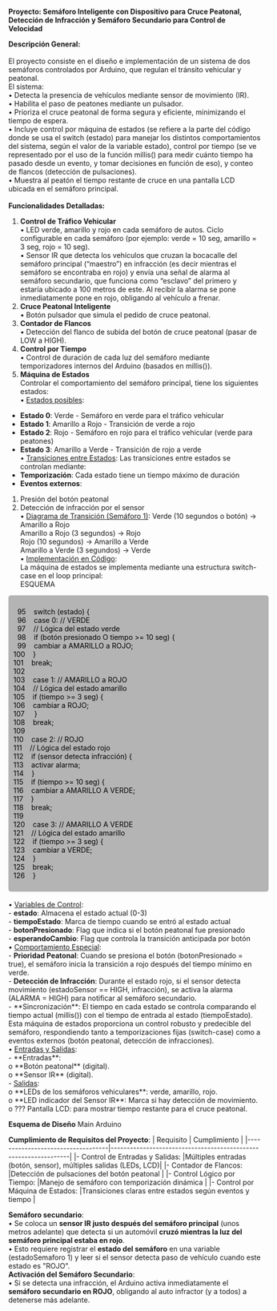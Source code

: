 **Proyecto: 	Semáforo Inteligente con Dispositivo para Cruce Peatonal, Detección de Infracción y Semáforo Secundario para Control de Velocidad**

**Descripción General:**<br>
<br>
El proyecto consiste en el diseño e implementación de un sistema de dos semáforos controlados por Arduino, que regulan el tránsito vehicular y peatonal.<br>
El sistema:<br>
•	Detecta la presencia de vehículos mediante sensor de movimiento (IR).<br>
•	Habilita el paso de peatones mediante un pulsador.<br>
•	Prioriza el cruce peatonal de forma segura y eficiente, minimizando el tiempo de espera.<br>
•	Incluye control por máquina de estados (se refiere a la parte del código donde se usa el switch (estado) para manejar los distintos comportamientos del sistema, según el valor de la variable estado), control por tiempo (se ve representado por el uso de la función millis() para medir cuánto tiempo ha pasado desde un evento, y tomar decisiones en función de eso), y conteo de flancos (detección de pulsaciones).<br>
•	Muestra al peatón el tiempo restante de cruce en una pantalla LCD ubicada en el semáforo principal.<br>
<br>
**Funcionalidades Detalladas:**
1. **Control de Tráfico Vehicular**<br>
•	LED verde, amarillo y rojo en cada semáforo de autos. Ciclo configurable en cada semáforo (por ejemplo: verde = 10 seg, amarillo = 3 seg, rojo = 10 seg).<br>
•	Sensor IR que detecta los vehículos que cruzan la bocacalle del semáforo principal (“maestro”) en infracción (es decir mientras el semáforo se encontraba en rojo) y envía una señal de alarma al semáforo secundario, que funciona como “esclavo” del primero y estaría ubicado a 100 metros de este. Al recibir la alarma se pone inmediatamente pone en rojo, obligando al vehículo a frenar.<br>
2. **Cruce Peatonal Inteligente**<br>
•	Botón pulsador que simula el pedido de cruce peatonal.<br>
3. **Contador de Flancos**<br>
•	Detección del flanco de subida del botón de cruce peatonal (pasar de LOW a HIGH).<br>
4. **Control por Tiempo**<br>
•	Control de duración de cada luz del semáforo mediante temporizadores internos del Arduino (basados en millis()).<br>
5. **Máquina de Estados**<br>
Controlar el comportamiento del semáforo principal, tiene los siguientes estados:<br>
•	<u>Estados posibles</u>:<br>
-	**Estado 0**: Verde - Semáforo en verde para el tráfico vehicular<br>
-	**Estado 1**: Amarillo a Rojo - Transición de verde a rojo<br>
-	**Estado 2**: Rojo - Semáforo en rojo para el tráfico vehicular (verde para peatones)<br>
-	**Estado 3**: Amarillo a Verde - Transición de rojo a verde<br>
•	<u>Transiciones entre Estados</u>:
Las transiciones entre estados se controlan mediante:<br>
-	**Temporización**: Cada estado tiene un tiempo máximo de duración<br>
-	**Eventos externos**:<br>
1.	Presión del botón peatonal<br>
2.	Detección de infracción por el sensor<br>
•	<u>Diagrama de Transición (Semáforo 1)</u>:
Verde 	          (10 segundos o botón)	→	Amarillo a Rojo<br>
Amarillo a Rojo  (3 segundos)	        →	Rojo<br>
Rojo 	          (10 segundos) 	    →	Amarillo a Verde<br>
Amarillo a Verde (3 segundos)	        →	Verde<br>
•	<u>Implementación en Código</u>:<br>
La máquina de estados se implementa mediante una estructura switch-case en el loop principal:<br>
ESQUEMA<br>
<div style="width: 500px;border: 2px solidrgb(118, 118, 118); padding: 10px; border-radius: 5px; background:rgb(180, 180, 180); color: black;">

&nbsp;&nbsp;95&nbsp;&nbsp;&nbsp;&nbsp;switch (estado) {<br>
&nbsp;&nbsp;96&nbsp;&nbsp;&nbsp;&nbsp;case 0: // VERDE<br>
&nbsp;&nbsp;97&nbsp;&nbsp;&nbsp;&nbsp;// Lógica del estado verde<br>
&nbsp;&nbsp;98&nbsp;&nbsp;&nbsp;&nbsp;if (botón presionado O tiempo >= 10 seg) {<br>
&nbsp;&nbsp;99&nbsp;&nbsp;&nbsp;&nbsp;cambiar a AMARILLO a ROJO;<br>
100&nbsp;&nbsp;&nbsp;&nbsp;}<br>
101&nbsp;&nbsp;&nbsp;&nbsp;break;<br>
102<br> 
103&nbsp;&nbsp;&nbsp;&nbsp;case 1: // AMARILLO a ROJO<br>
104&nbsp;&nbsp;&nbsp;&nbsp;// Lógica del estado amarillo<br>
105&nbsp;&nbsp;&nbsp;&nbsp;if (tiempo >= 3 seg) {<br>
106&nbsp;&nbsp;&nbsp;&nbsp;cambiar a ROJO;<br>
107&nbsp;&nbsp;&nbsp;&nbsp;	}<br>
108&nbsp;&nbsp;&nbsp;&nbsp;break;<br>
109&nbsp;&nbsp;&nbsp;&nbsp;<br>
110&nbsp;&nbsp;&nbsp;&nbsp;case 2: // ROJO<br>
111&nbsp;&nbsp;&nbsp;&nbsp;// Lógica del estado rojo<br>
112&nbsp;&nbsp;&nbsp;&nbsp;if (sensor detecta infracción) {<br>
113&nbsp;&nbsp;&nbsp;&nbsp;activar alarma;<br>
114&nbsp;&nbsp;&nbsp;&nbsp;}<br>
115&nbsp;&nbsp;&nbsp;&nbsp;if (tiempo >= 10 seg) {<br>
116&nbsp;&nbsp;&nbsp;&nbsp;cambiar a AMARILLO A VERDE;<br>
117&nbsp;&nbsp;&nbsp;&nbsp;}<br>
118&nbsp;&nbsp;&nbsp;&nbsp;break;<br>
119<br>
120&nbsp;&nbsp;&nbsp;&nbsp;case 3: // AMARILLO A VERDE<br>
121&nbsp;&nbsp;&nbsp;&nbsp;// Lógica del estado amarillo<br>
122&nbsp;&nbsp;&nbsp;&nbsp;if (tiempo >= 3 seg) {<br>
123&nbsp;&nbsp;&nbsp;&nbsp;cambiar a VERDE;<br>
124&nbsp;&nbsp;&nbsp;&nbsp;}<br>
125&nbsp;&nbsp;&nbsp;&nbsp;break;<br>
126&nbsp;&nbsp;&nbsp;&nbsp;}<br>
</div>
<br>
•	<u>Variables de Control</u>:<br>
-	<b>estado</b>: Almacena el estado actual (0-3)<br>
-	<b>tiempoEstado</b>: Marca de tiempo cuando se entró al estado actual<br>
-	<b>botonPresionado</b>: Flag que indica si el botón peatonal fue presionado<br>
-	<b>esperandoCambio</b>: Flag que controla la transición anticipada por botón<br>
•	<u>Comportamiento Especial</u>:<br>
-	<b>Prioridad Peatonal</b>: Cuando se presiona el botón (botonPresionado = true), el semáforo inicia la transición a rojo después del tiempo mínimo en verde.<br>
-	<b>Detección de Infracción</b>: Durante el estado rojo, si el sensor detecta movimiento (estadoSensor == HIGH, infracción), se activa la alarma (ALARMA = HIGH) para notificar al semáforo secundario.<br>
-	**Sincronización**: El tiempo en cada estado se controla comparando el tiempo actual (millis()) con el tiempo de entrada al estado (tiempoEstado).<br>
Esta máquina de estados proporciona un control robusto y predecible del semáforo, respondiendo tanto a temporizaciones fijas (switch-case) como a eventos externos (botón peatonal, detección de infracciones).<br>
•	<u>Entradas y Salidas</u>:<br>
-	**Entradas**:<br>
o	**Botón peatonal** (digital).<br>
o	**Sensor IR** (digital).<br>
-	<u>Salidas</u>:<br>
o	**LEDs de los semáforos vehiculares**: verde, amarillo, rojo.<br>
o	**LED indicador del Sensor IR**: Marca si hay detección de movimiento.<br>
o	??? Pantalla LCD: para mostrar tiempo restante para el cruce peatonal.<br>

**Esquema de Diseño**
	Main Arduino	 
		 



**Cumplimiento de Requisitos del Proyecto**:
|          Requisito				|			Cumplimiento                                          |
|-----------------------------------|-----------------------------------------------------------------|
|-	Control de Entradas y Salidas:	|Múltiples entradas (botón, sensor), múltiples salidas (LEDs, LCD)|
|-	Contador de Flancos:			|Detección de pulsaciones del botón peatonal                      |
|-	Control Lógico por Tiempo:		|Manejo de semáforo con temporización dinámica                    |
|-	Control por Máquina de Estados:	|Transiciones claras entre estados según eventos y tiempo         |

**Semáforo secundario**:<br>
•	Se coloca un **sensor IR justo después del semáforo principal** (unos metros adelante) que detecta si un automóvil **cruzó mientras la luz del semáforo principal estaba en rojo**.<br>
•	Esto requiere registrar el **estado del semáforo** en una variable (estadoSemaforo 1) y leer si el sensor detecta paso de vehículo cuando este estado es "ROJO".<br>
**Activación del Semáforo Secundario**:<br>
•	Si se detecta una infracción, el Arduino activa inmediatamente el **semáforo secundario en ROJO**, obligando al auto infractor (y a todos) a detenerse más adelante.<br>
